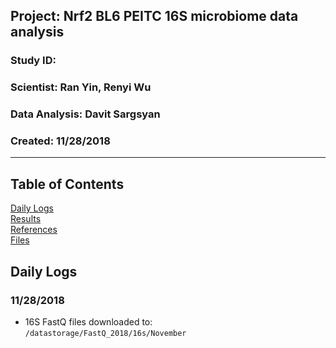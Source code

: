 ##  Project: Nrf2 BL6 PEITC 16S microbiome data analysis
### Study ID: 
### Scientist: Ran Yin, Renyi Wu
### Data Analysis: Davit Sargsyan 
### Created: 11/28/2018

---    

## Table of Contents
[Daily Logs](#logs)  
[Results](#results)   
[References](#ref)   
[Files](#files)

## Daily Logs<a name="logs"></a>
### 11/28/2018
* 16S FastQ files downloaded to:    
`/datastorage/FastQ_2018/16s/November`